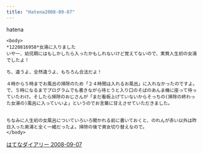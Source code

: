 ```yaml
---
title: "Hatena2008-09-07"
---
```


hatena

```
<body>
*1220816958*女湯に入りました
いやー、幼児期にはもしかしたら入ったかもしれないけど覚えてないので、実質人生初の女湯でしたよ！

ち、違うよ、全然違うよ、もちろん合法だよ！

４時から５時までお風呂の掃除のため「２４時間は入れるお風呂」に入れなかったのですよ。で、５時になるまでプログラムでも書きながら待とうと入り口のそばのあんま機に座って待っていたわけ。そしたら掃除のおじさんが「まだ看板上げていないからそっちの(掃除の終わった女湯の)風呂に入っていいよ」というのでお言葉に甘えさせていただきました。


ちなみに人生初の女風呂についていろいろ聞かれる前に書いておくと、のれんが赤い以外は昨日入った男湯と全く一緒だったよ。掃除の後で男女切り替えなので。
</body>
```


[はてなダイアリー 2008-09-07](https://nishiohirokazu.hatenadiary.org/archive/2008/09/07)